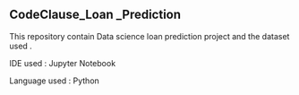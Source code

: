 ## CodeClause_Loan _Prediction

This repository contain Data science  loan prediction project  and the dataset used .

IDE used : Jupyter Notebook

Language used : Python
